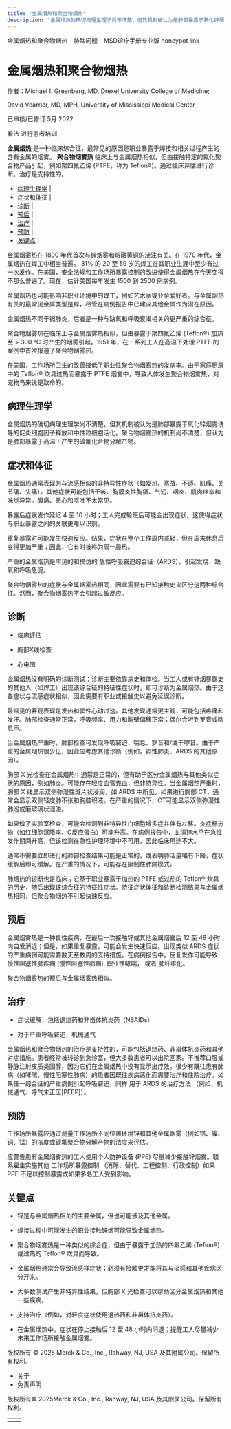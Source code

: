 ```yaml
---
title: "金属烟热和聚合物烟热"
description: "金属烟热的确切病理生理学尚不清楚，但其机制被认为是肺部暴露于氧化锌烟雾诱导的促炎细胞因子释放和中性粒细胞活化。聚合物烟雾热的机制尚不清楚，但认为是肺部暴露于高温下产生的碳氟化合物分解产物。"
---
```


﻿金属烟热和聚合物烟热 \- 特殊问题 \- MSD诊疗手册专业版 honeypot link

# 金属烟热和聚合物烟热

作者：Michael I. Greenberg, MD, Drexel University College of Medicine;

David Vearrier, MD, MPH, University of Mississippi Medical Center

已审核/已修订 5月 2022

看法 进行患者培训

**金属烟热** 是一种临床综合征，最常见的原因是职业暴露于焊接和相关过程产生的含有金属的烟雾。 **聚合物烟雾热** 临床上与金属烟热相似，但由接触特定的氟化聚合物产品引起，例如聚四氟乙烯 (PTFE，称为 Teflon®)。通过临床评估进行诊断。治疗是支持性的。

- [病理生理学](#病理生理学_v66361235_zh) \|
- [症状和体征](#症状和体征_v66361238_zh) \|
- [诊断](#诊断_v48511080_zh) \|
- [预后](#预后_v66361261_zh) \|
- [治疗](#治疗_v48511082_zh) \|
- [预防](#预防_v66361275_zh) \|
- [关键点](#关键点_v66361280_zh) \|

金属烟雾热在 1800 年代首次与锌烟雾和熔融黄铜的浇注有关。在 1970 年代，金属烟热在焊工中相当普遍。 31% 的 20 至 59 岁的焊工在其职业生涯中至少有过一次发作。在美国，安全法规和工作场所暴露控制的改进使得金属烟热在今天变得不那么普遍了。现在，估计美国每年发生 1500 到 2500 例病例。

金属烟热也可能影响非职业环境中的焊工，例如艺术家或业余爱好者。与金属烟热有关的最常见金属类型是锌，尽管在病例报告中已建议其他金属作为潜在原因。

金属烟热不同于镉肺炎，后者是一种与缺氧和呼吸衰竭相关的更严重的综合征。

聚合物烟雾热在临床上与金属烟雾热相似，但由暴露于聚四氟乙烯 (Teflon®) 加热至 > 300 °C 时产生的烟雾引起。1951 年，在一系列工人在高温下处理 PTFE 的案例中首次报道了聚合物烟雾热。

在美国，工作场所卫生的改善降低了职业性聚合物烟雾热的发病率。由于家庭厨房中的 Teflon® 炊具过热而暴露于 PTFE 烟雾中，导致人体发生聚合物烟雾热，对宠物鸟来说是致命的。

## 病理生理学

金属烟热的确切病理生理学尚不清楚，但其机制被认为是肺部暴露于氧化锌烟雾诱导的促炎细胞因子释放和中性粒细胞活化。聚合物烟雾热的机制尚不清楚，但认为是肺部暴露于高温下产生的碳氟化合物分解产物。

## 症状和体征

金属烟热通常表现为与流感相似的非特异性症状（如发热、寒战、不适、肌痛、关节痛、头痛）。其他症状可能包括干咳、胸膜炎性胸痛、气短、咽炎、肌肉痉挛和味觉异常。腹痛、恶心和呕吐不太常见。

暴露后症状发作延迟 4 至 10 小时；工人完成轮班后可能会出现症状，这使得症状与职业暴露之间的关联更难以识别。

重复暴露时可能发生快速反应。结果，症状在整个工作周内减轻，但在周末休息后变得更加严重；因此，它有时被称为周一晨热。

严重的金属烟热是罕见的和模仿的 急性呼吸窘迫综合征（ARDS），引起发烧、缺氧和呼吸急促。

聚合物烟雾热的症状与金属烟雾热相同，因此需要有已知接触史来区分这两种综合征。然而，聚合物烟雾热不会引起过敏反应。

## 诊断

- 临床评估

- 胸部X线检查

- 心电图


金属烟热没有明确的诊断测试；诊断主要依靠病史和体检。当工人或有锌烟暴露史的其他人（如焊工）出现该综合征的特征性症状时，即可诊断为金属烟热。由于这些症状与流感症状相似，因此需要有职业或接触史以避免延误诊断。

最常见的客观表现是发热和窦性心动过速。其他发现通常更主观，可能包括疼痛和发汗。肺部检查通常正常，呼吸频率、用力和胸壁偏移正常；偶尔会听到罗音或喘息声。

当金属烟热严重时，肺部检查可发现呼吸窘迫、喘息、罗音和/或干啰音。由于严重的金属烟热很少见，因此应考虑其他诊断（例如，镉性肺炎、ARDS 的其他原因）。

胸部 X 光检查在金属烟热中通常是正常的，但有助于区分金属烟热与其他类似症状的原因，例如肺炎。可能存在轻度血管充血，但非特异性。当金属烟热严重时，胸部 X 线显示双侧弥漫性斑片状浸润，如 ARDS 中所见。如果进行胸部 CT，通常会显示双侧轻度肺不张和胸腔积液。在严重的情况下，CT可能显示双侧弥漫性肺泡或磨玻璃状混浊。

如果做了实验室检查，可能会检测到非特异性白细胞增多症并伴有左移。炎症标志物（如红细胞沉降率、C反应蛋白）可能升高。在病例报告中，血清锌水平在急性发作期间升高，但该检测在急性护理环境中不可用，因此临床用途不大。

通常不需要立即进行的肺部检查结果可能是正常的，或表明肺活量略有下降，症状缓解后即可缓解。在严重的情况下，可能存在限制性肺病模式。

肺烟热的诊断也是临床；它基于职业暴露于加热的 PTFE 或过热的 Teflon® 炊具的历史，随后出现该综合征的特征性症状。特征症状体征和诊断检测结果与金属烟热相同，但聚合物烟热不引起快速反应。

## 预后

金属烟雾热是一种良性疾病，在最后一次接触锌或其他金属烟雾后 12 至 48 小时内自发消退；但是，如果重复暴露，可能会发生快速反应。出现类似 ARDS 症状的严重病例可能需要数天至数周的支持措施。在病例报告中，反复发作可能导致 慢性阻塞性肺疾病 (慢性阻塞性肺病), 职业性哮喘， 或者 肺纤维化。

聚合物烟雾热的预后与金属烟雾热相似。

## 治疗

- 症状缓解，包括退烧药和非甾体抗炎药（NSAIDs）

- 对于严重呼吸窘迫，机械通气


金属烟热和聚合物烟热的治疗是支持性的，可能包括退烧药、非甾体抗炎药和其他对症措施。患者经常被转诊到急诊室，但大多数患者可以出院回家。不推荐口服或静脉注射皮质类固醇，因为它们在金属烟热中没有显示出疗效。很少有既往患有肺病（如哮喘、慢性阻塞性肺病）的患者因既往疾病恶化而需要治疗和住院治疗。如果任一综合征的严重病例引起呼吸窘迫，同样 用于 ARDS 的治疗方法 （例如，机械通气、呼气末正压\[PEEP\]）。

## 预防

工作场所暴露应通过测量工作场所不同位置环境锌和其他金属烟雾（例如铬、镍、铜、锰）的浓度或碳氟聚合物分解产物的浓度来评估。

应警告患有金属烟雾热的工人使用个人防护设备 (PPE) 尽量减少接触锌烟雾。联系雇主实施其他 工作场所暴露控制 （消除、替代、工程控制、行政控制）如果 PPE 不足以控制暴露或如果多名工人受到影响。

## 关键点

- 锌是与金属烟热相关的主要金属，但也可能涉及其他金属。

- 焊接过程中可能发生的职业接触锌烟可能导致金属烟热。

- 聚合物烟雾热是一种类似的综合症，但由于暴露于加热的四氟乙烯 (Teflon®) 或过热的 Teflon® 炊具而导致。

- 金属烟热通常会导致流感样症状；必须有接触史才能将其与流感和其他疾病区分开来。

- 大多数测试产生非特异性结果，但胸部 X 光检查可以帮助区分金属烟热和其他一些疾病。

- 支持治疗（例如，对轻度症状使用退热药和非甾体抗炎药）。

- 在金属烟热中，症状在停止接触后 12 至 48 小时内消退；提醒工人尽量减少未来工作场所接触金属烟雾。




版权所有 © 2025
Merck & Co., Inc., Rahway, NJ, USA 及其附属公司。保留所有权利。

- 关于
- 免责声明

版权所有© 2025Merck & Co., Inc., Rahway, NJ, USA 及其附属公司。保留所有权利。

|     |     |
| --- | --- |
|  |  |